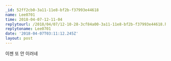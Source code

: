 ```yaml
---
_id: 52ff2cb0-3a11-11e8-bf2b-f37993e44618
name: Lee0701
time: 2018-04-07-12-11-04
replytourl: /2018/04/07/12-10-28-3cf84a00-3a11-11e8-bf2b-f37993e44618.html
replytoname: Lee0701
date: '2018-04-07T03:11:12.245Z'
layout: post
---
```

이젠 또 안 이러네
